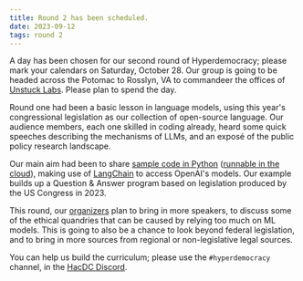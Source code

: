 ```yaml
---
title: Round 2 has been scheduled.
date: 2023-09-12
tags: round 2
---
```


A day has been chosen for our second round of Hyperdemocracy;
please mark your calendars on Saturday, October 28.
Our group is going to be headed across the Potomac to Rosslyn, VA
to commandeer the offices of [Unstuck Labs](https://www.unstucklabs.com/).
Please plan to spend the day.

Round one had been a basic lesson in language models,
using this year's congressional legislation as our collection
of open-source language. Our audience members,
each one skilled in coding already,
heard some quick speeches describing the mechanisms of LLMs,
and an exposé of the public policy research landscape.

Our main aim had been to share [sample code in Python][ipynb]
([runnable in the cloud][colab]),
making use of [LangChain](https://www.langchain.com/) to access OpenAI's models.
Our example builds up a Question & Answer program
based on legislation produced by the US Congress in 2023.

This round, our [organizers](/organizers) plan to bring in more speakers,
to discuss some of the ethical quandries that can be caused by relying too much on ML models.
This is going to also be a chance to look beyond federal legislation,
and to bring in more sources from regional or non-legislative legal sources.

You can help us build the curriculum; please use the `#hyperdemocracy` channel,
in the [HacDC Discord](https://discord.gg/YTeBg2fEgX).

[ipynb]: https://github.com/hyperdemocracy/hyperdemocracy-workshop-2023-06/blob/main/hyper_democracy.ipynb
[colab]: https://colab.research.google.com/github/hyperdemocracy/hyperdemocracy-workshop-2023-06/blob/main/hyper_democracy.ipynb
